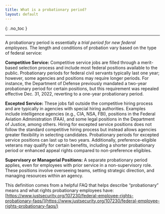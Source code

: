 ```yaml
---
title: What is a probationary period?
layout: default
---
```


{: .no_toc }

---
A probationary period is essentially a *trial period for new federal employees*. The length and conditions of probation vary based on the type of federal service:

**Competitive Service:** Competitive service jobs are filled through a merit-based selection process and include most federal positions available to the public. Probationary periods for federal civil servants typically last one year; however, some agencies and positions may require longer periods. For instance, the Department of Defense previously mandated a two-year probationary period for certain positions, but this requirement was repealed effective Dec. 31, 2022, reverting to a one-year probationary period.

**Excepted Service:** These jobs fall outside the competitive hiring process and are typically in agencies with special hiring authorities. Examples include intelligence agencies (e.g., CIA, NSA, FBI), positions in the Federal Aviation Administration (FAA), and some legal positions in the Department of Justice, among others. Hiring for excepted service positions does not follow the standard competitive hiring process but instead allows agencies greater flexibility in selecting candidates. Probationary periods for excepted service positions can last up to two years. Additionally, preference-eligible veterans may qualify for certain benefits, including a shorter probationary period or enhanced appeal rights compared to non-preference eligibles.

**Supervisory or Managerial Positions:** A separate probationary period applies, even for employees with prior service in a non-supervisory role. These positions involve overseeing teams, setting strategic direction, and managing resources within an agency.


This definition comes from a helpful FAQ that helps describe “probationary” means and what rights probationary employees have: [https://www.justsecurity.org/107230/federal-employee-rights-probationary-faqs/](https://www.justsecurity.org/107230/federal-employee-rights-probationary-faqs/)
